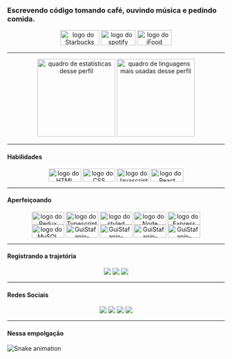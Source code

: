 ### Escrevendo código tomando café, ouvindo música e pedindo comida.
<div align="center">
  <img alt="logo do Starbucks" height="35" width="90" src="https://img.shields.io/badge/starbucks-007042?style=for-the-badge&logo=starbucks&logoColor=white"> <img alt="logo do spotify" height="35" width="80" src="https://img.shields.io/badge/Spotify-1ED760?&style=for-the-badge&logo=spotify&logoColor=white"> <img alt="logo do iFood" height="35" width="80" src="https://img.shields.io/badge/iFood-EA1D2C?style=for-the-badge&logo=ifood&logoColor=white">
</div>
  
---

<div align="center">
  <img alt="quadro de estatísticas desse perfil"  height="180em" src="https://github-readme-stats.vercel.app/api?username=GuiStefanin&show_icons=true&theme=dracula&include_all_commits=true&count_private=true">
  <img alt="quadro de linguagens mais usadas desse perfil"  height="180em" src="https://github-readme-stats.vercel.app/api/top-langs/?username=GuiStefanin&layout=compact&langs_count=7&theme=dracula">
</div>
  
---

#### Habilidades 
<div align="center" style="display: inline_block">
  <img align="center" alt="logo do HTML" height="30" width="75" src="https://img.shields.io/badge/html5-f16529?style=for-the-badge&logo=html5&logoColor=white">
  <img align="center" alt="logo do CSS" height="30" width="75" src="https://img.shields.io/badge/css3-0096dc?style=for-the-badge&logo=css3&logoColor=white">
  <img align="center" alt="logo do Javascript" height="30" width="75" src="https://img.shields.io/badge/javascript-f7df1e?style=for-the-badge&logo=javascript&logoColor=white">
  <img align="center" alt="logo do React" height="30" width="75" src="https://img.shields.io/badge/react-61dafb?style=for-the-badge&logo=react&logoColor=white"> 
</div>
  
---

#### Aperfeiçoando 
<div align="center" style="display: inline_block">
  <div align="center" style="display: inline_block"> 
    <img align="center" alt="logo do Redux" height="30" width="75" src="https://img.shields.io/badge/redux-7649bb?style=for-the-badge&logo=redux&logoColor=white">
    <img align="center" alt="logo do Typescript" height="30" width="75" src="https://img.shields.io/badge/typescript-3178c6?style=for-the-badge&logo=typescript&logoColor=white">
    <img align="center" alt="logo do styled components" height="30" width="75" src="https://img.shields.io/badge/styled--components-DB7093?style=for-the-badge&logo=styled-components&logoColor=white">
    <img align="center" alt="logo do Node" height="30" width="75" src="https://img.shields.io/badge/Node.js-43853D?style=for-the-badge&logo=node.js&logoColor=white">  
    <img align="center" alt="logo do Express" height="30" width="75" src="https://img.shields.io/badge/Express.js-404D59?style=for-the-badge">
  </div>
  
  <div align="center" style="display: inline_block"> 
    <img align="center" alt="logo do MySQL" height="30" width="75" src="https://img.shields.io/badge/MySQL-00000F?style=for-the-badge&logo=mysql&logoColor=white"> 
    <img align="center" alt="GuiStafanin-MongoDB" height="30" width="75" src="https://img.shields.io/badge/MongoDB-4EA94B?style=for-the-badge&logo=mongodb&logoColor=white"> 
    <img align="center" alt="GuiStafanin-SQLite" height="30" width="75" src="https://img.shields.io/badge/SQLite-07405E?style=for-the-badge&logo=sqlite&logoColor=white"> 
    <img align="center" alt="GuiStafanin-Netlify" height="30" width="75" src="https://img.shields.io/badge/Netlify-00C7B7?style=for-the-badge&logo=netlify&logoColor=white"> 
    <img align="center" alt="GuiStafanin-Heroku" height="30" width="75" src="https://img.shields.io/badge/Heroku-430098?style=for-the-badge&logo=heroku&logoColor=white">
  </div>
</div>

---

#### Registrando a trajetória   
<div align="center">  
  <a href="https://linktree.com/douglasabnovato" target="_blank"><img src="https://img.shields.io/badge/-linktree-green?style=for-the-badge&logo=linktree&logoColor=white" target="_blank"></a>
  <a href="https://douglasabnovato.medium.com/" target="_blank"><img src="https://img.shields.io/badge/-medium-%23333?style=for-the-badge&logo=medium&logoColor=white" target="_blank"></a>
  <a href="https://www.linkedin.com/in/douglasabnovato" target="_blank"><img src="https://img.shields.io/badge/-linkedIn-%230077B5?style=for-the-badge&logo=linkedin&logoColor=white" target="_blank"></a>
</div>

---

#### Redes Sociais   
<div align="center">  
  <a href="https://instagram.com/douglasabnovato" target="_blank"><img src="https://img.shields.io/badge/-Instagram-%23E4405F?style=for-the-badge&logo=instagram&logoColor=white" target="_blank"></a>
  <a href="https://discord.com/channels/douglasabnovato#8625" target="_blank"><img src="https://img.shields.io/badge/Discord-7289DA?style=for-the-badge&logo=discord&logoColor=white" target="_blank"></a>
  <a href="https://twitter.com/douglasabnovato" target="_blank"><img src="https://img.shields.io/badge/-twitter-blue?style=for-the-badge&logo=twitter&logoColor=white" target="_blank"></a>
  <a href = "mailto:douglasabnovato@gmail.com" target="_blank"><img src="https://img.shields.io/badge/-Gmail-%23333?style=for-the-badge&logo=gmail&logoColor=white" target="_blank"></a>
</div>
  
---

#### Nessa empolgação 
<div> 
  
  ![Snake animation](https://github.com/GuiStafanin/GuiStafanin/blob/output/github-contribution-grid-snake.svg)
 
</div>
